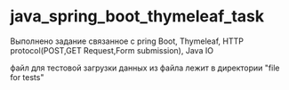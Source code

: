 #  java_spring_boot_thymeleaf_task
Выполнено задание связанное с pring Boot, Thymeleaf, HTTP protocol(POST,GET Request,Form submission), Java IO


файл для тестовой загрузки данных из файла лежит в директории "file for tests"
